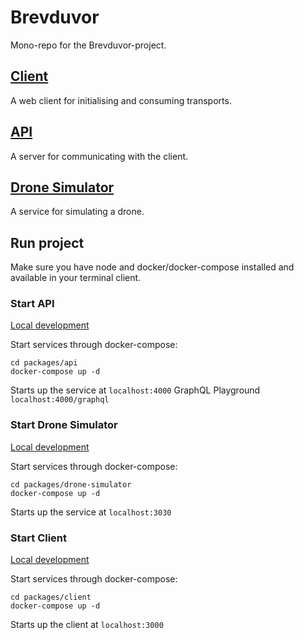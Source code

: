 # Brevduvor

Mono-repo for the Brevduvor-project.

## [Client](packages/client/)

A web client for initialising and consuming transports.

## [API](packages/api/)

A server for communicating with the client.

## [Drone Simulator](packages/drone-simulator/)

A service for simulating a drone.

## Run project

Make sure you have node and docker/docker-compose installed and available in your terminal client.

### Start API

[Local development](packages/api/README.md)

Start services through docker-compose:

```
cd packages/api
docker-compose up -d
```

Starts up the service at `localhost:4000`
GraphQL Playground `localhost:4000/graphql`

### Start Drone Simulator

[Local development](packages/drone-simulator/README.md)

Start services through docker-compose:

```
cd packages/drone-simulator
docker-compose up -d
```

Starts up the service at `localhost:3030`

### Start Client

[Local development](packages/drone-simulator/README.md)

Start services through docker-compose:

```
cd packages/client
docker-compose up -d
```

Starts up the client at `localhost:3000`

